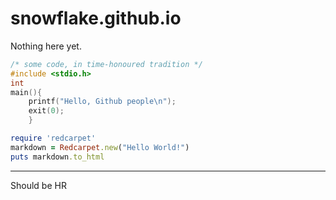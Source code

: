# snowflake.github.io


Nothing here yet.

```c
/* some code, in time-honoured tradition */
#include <stdio.h>
int
main(){
    printf("Hello, Github people\n");
    exit(0);
    }
```    

```ruby
require 'redcarpet'
markdown = Redcarpet.new("Hello World!")
puts markdown.to_html
```
---
Should be HR 
    
